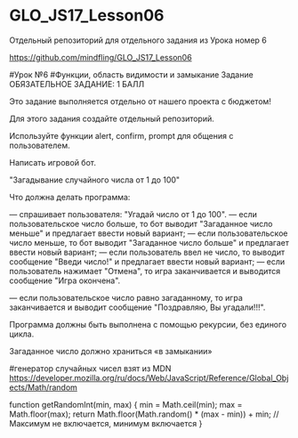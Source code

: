 # GLO_JS17_Lesson06
Отдельный репозиторий для отдельного задания из Урока номер 6

https://github.com/mindfling/GLO_JS17_Lesson06


#Урок №6
#Функции, область видимости и замыкание
Задание
﻿ОБЯЗАТЕЛЬНОЕ ЗАДАНИЕ: 1 БАЛЛ

Это задание выполняется отдельно от нашего проекта с бюджетом!

Для этого задания создайте отдельный репозиторий.



Используйте функции alert, confirm, prompt для общения с пользователем.


Написать игровой бот.

"Загадывание случайного числа от 1 до 100"



Что должна делать программа:

— спрашивает пользователя: "Угадай число от 1 до 100".
— если пользовательское число больше, то бот выводит "Загаданное число меньше" и предлагает ввести новый вариант;
— если пользовательское число меньше, то бот выводит "Загаданное число больше" и предлагает ввести новый вариант;
— если пользователь ввел не число, то выводит сообщение "Введи число!" и предлагает ввести новый вариант;
— если пользователь нажимает "Отмена", то игра заканчивается и выводится сообщение "Игра окончена".

—  если пользовательское число равно загаданному, то игра заканчивается и выводит сообщение  "Поздравляю, Вы угадали!!!".



Программа должны быть выполнена с помощью рекурсии, без единого цикла.

Загаданное число должно храниться «в замыкании»



#генератор случайных чисел взят из MDN
https://developer.mozilla.org/ru/docs/Web/JavaScript/Reference/Global_Objects/Math/random

function getRandomInt(min, max) {
  min = Math.ceil(min);
  max = Math.floor(max);
  return Math.floor(Math.random() * (max - min)) + min; //Максимум не включается, минимум включается
}

